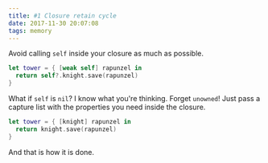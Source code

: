 ```yaml
---
title: #1 Closure retain cycle
date: 2017-11-30 20:07:08
tags: memory
---
```


Avoid calling `self` inside your closure as much as possible.

```swift
let tower = { [weak self] rapunzel in
  return self?.knight.save(rapunzel)
}
```

What if `self` is `nil`? I know what you're thinking. Forget `unowned`! Just pass a capture list with the properties you need inside the closure.

```swift
let tower = { [knight] rapunzel in
  return knight.save(rapunzel)
}
```

And that is how it is done.